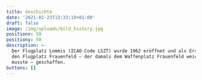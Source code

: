 ```yaml
---
title: Geschichte
date: '2021-02-23T13:33:19+01:00'
draft: false
image: /img/uploads/bild_history.jpg
positionx: 50
positiony: 50
description: >-
  Der Flugplatz Lommis (ICAO-Code LSZT) wurde 1962 eröffnet und als Ersatz für
  den Flugplatz Frauenfeld – der damals dem Waffenplatz Frauenfeld weichen
  musste – geschaffen.
buttons: []
---
```


